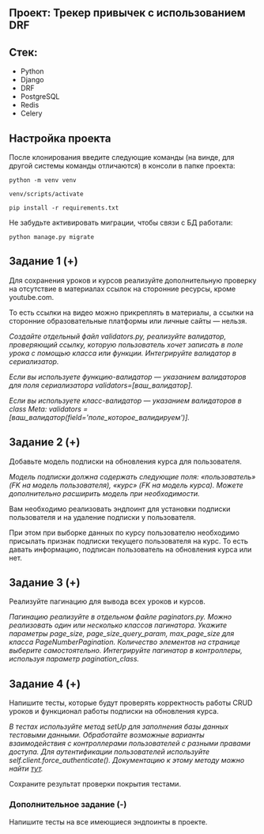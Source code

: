 ## Проект: Трекер привычек с использованием DRF

## Стек:
* Python
* Django
* DRF
* PostgreSQL
* Redis
* Celery

## Настройка проекта
После клонирования введите следующие команды (на винде, для другой системы команды отличаются) в консоли в папке проекта:

`python -m venv venv`

`venv/scripts/activate`

`pip install -r requirements.txt`

Не забудьте активировать миграции, чтобы связи с БД работали:

`python manage.py migrate`



## Задание 1 (+)
Для сохранения уроков и курсов реализуйте дополнительную проверку на отсутствие в материалах ссылок на сторонние ресурсы, кроме youtube.com.

То есть ссылки на видео можно прикреплять в материалы, а ссылки на сторонние образовательные платформы или личные сайты — нельзя.

_Создайте отдельный файл validators.py, реализуйте валидатор, проверяющий ссылку, которую пользователь хочет записать в поле урока с помощью класса или функции._
_Интегрируйте валидатор в сериализатор._

_Если вы используете функцию-валидатор — указанием валидаторов для поля сериализатора validators=[ваш_валидатор]._

_Если вы используете класс-валидатор — указанием валидаторов в class Meta: validators = [ваш_валидатор(field='поле_которое_валидируем')]._

## Задание 2 (+)

Добавьте модель подписки на обновления курса для пользователя.

_Модель подписки должна содержать следующие поля: «пользователь» (FK на модель пользователя), «курс» (FK на модель курса). Можете дополнительно расширить модель при необходимости._

Вам необходимо реализовать эндпоинт для установки подписки пользователя и на удаление подписки у пользователя.

При этом при выборке данных по курсу пользователю необходимо присылать признак подписки текущего пользователя на курс. То есть давать информацию, подписан пользователь на обновления курса или нет.

## Задание 3 (+)

Реализуйте пагинацию для вывода всех уроков и курсов.

_Пагинацию реализуйте в отдельном файле paginators.py. Можно реализовать один или несколько классов пагинатора. Укажите параметры page_size, page_size_query_param, max_page_size для класса PageNumberPagination. Количество элементов на странице выберите самостоятельно. Интегрируйте пагинатор в контроллеры, используя параметр pagination_class._

## Задание 4 (+)

Напишите тесты, которые будут проверять корректность работы CRUD уроков и функционал работы подписки на обновления курса.

_В тестах используйте метод setUp для заполнения базы данных тестовыми данными. Обработайте возможные варианты взаимодействия с контроллерами пользователей с разными правами доступа. Для аутентификации пользователей используйте self.client.force_authenticate(). Документацию к этому методу можно найти [тут](https://www.django-rest-framework.org/api-guide/testing/#forcing-authentication)._

Сохраните результат проверки покрытия тестами.

### Дополнительное задание (-)

Напишите тесты на все имеющиеся эндпоинты в проекте.
